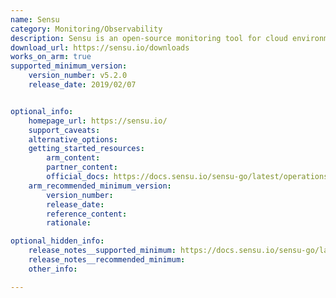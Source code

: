 ```yaml
---
name: Sensu
category: Monitoring/Observability
description: Sensu is an open-source monitoring tool for cloud environments, apps and infrastructure. It allows to collect and analyze metrics, send alerts and visualize data.
download_url: https://sensu.io/downloads
works_on_arm: true
supported_minimum_version:
    version_number: v5.2.0
    release_date: 2019/02/07


optional_info:
    homepage_url: https://sensu.io/
    support_caveats:
    alternative_options:
    getting_started_resources:
        arm_content:
        partner_content:
        official_docs: https://docs.sensu.io/sensu-go/latest/operations/deploy-sensu/install-sensu/#install-sensuctl
    arm_recommended_minimum_version:
        version_number:
        release_date:
        reference_content:
        rationale:

optional_hidden_info:
    release_notes__supported_minimum: https://docs.sensu.io/sensu-go/latest/release-notes/#520-release-notes
    release_notes__recommended_minimum:
    other_info:

---
```

